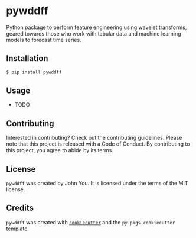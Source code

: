 # pywddff

Python package to perform feature engineering using wavelet transforms, geared towards those who work with tabular data and machine learning models to forecast time series.

## Installation

```bash
$ pip install pywddff
```

## Usage

- TODO

## Contributing

Interested in contributing? Check out the contributing guidelines. Please note that this project is released with a Code of Conduct. By contributing to this project, you agree to abide by its terms.

## License

`pywddff` was created by John You. It is licensed under the terms of the MIT license.

## Credits

`pywddff` was created with [`cookiecutter`](https://cookiecutter.readthedocs.io/en/latest/) and the `py-pkgs-cookiecutter` [template](https://github.com/py-pkgs/py-pkgs-cookiecutter).
